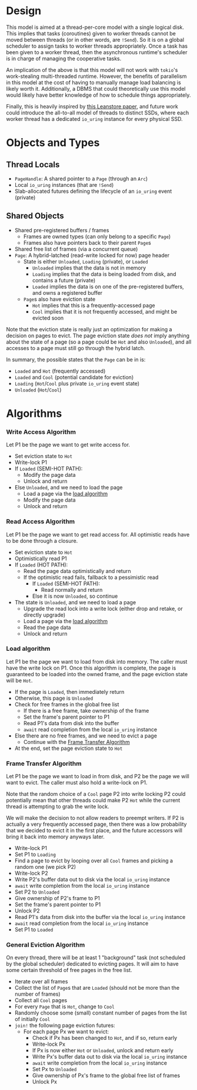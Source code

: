 # Design

This model is aimed at a thread-per-core model with a single logical disk.
This implies that tasks (coroutines) given to worker threads cannot be moved between threads
(or in other words, are `!Send`).
So it is on a global scheduler to assign tasks to worker threads appropriately.
Once a task has been given to a worker thread, then the asynchronous runtime's
scheduler is in charge of managing the cooperative tasks.

An implication of the above is that this model will not work with `tokio`'s work-stealing multi-threaded runtime.
However, the benefits of parallelism in this model at the cost of having to manually manage load balancing
is likely worth it. Additionally, a DBMS that could theoretically use this model would likely have
better knowledge of how to schedule things appropriately.

Finally, this is heavily inspired by [this Leanstore paper](https://www.vldb.org/pvldb/vol16/p2090-haas.pdf),
and future work could introduce the all-to-all model of threads to distinct SSDs,
where each worker thread has a dedicated `io_uring` instance for every physical SSD.

# Objects and Types

## Thread Locals

-   `PageHandle`: A shared pointer to a `Page` (through an `Arc`)
-   Local `io_uring` instances (that are `!Send`)
-   Slab-allocated futures defining the lifecycle of an `io_uring` event (private)

## Shared Objects

-   Shared pre-registered buffers / frames
    -   Frames are owned types (can only belong to a specific `Page`)
    -   Frames also have pointers back to their parent `Page`s
-   Shared free list of frames (via a concurrent queue)
-   `Page`: A hybrid-latched (read-write locked for now) page header
    -   State is either `Unloaded`, `Loading` (private), or `Loaded`
        -   `Unloaded` implies that the data is not in memory
        -   `Loading` implies that the data is being loaded from disk, and contains a future (private)
        -   `Loaded` implies the data is on one of the pre-registered buffers, and owns a registered buffer
    -   `Page`s also have eviction state
        -   `Hot` implies that this is a frequently-accessed page
        -   `Cool` implies that it is not frequently accessed, and might be evicted soon

Note that the eviction state is really just an optimization for making a decision on pages to evict.
The page eviction state _does not_ imply anything about the state of a page
(so a page could be `Hot` and also `Unloaded`), and all accesses to a page must still go through the hybrid latch.

In summary, the possible states that the `Page` can be in is:

-   `Loaded` and `Hot` (frequently accessed)
-   `Loaded` and `Cool` (potential candidate for eviction)
-   `Loading` (`Hot`/`Cool` plus private `io_uring` event state)
-   `Unloaded` (`Hot`/`Cool`)

# Algorithms

### Write Access Algorithm

Let P1 be the page we want to get write access for.

-   Set eviction state to `Hot`
-   Write-lock P1
-   If `Loaded` (SEMI-HOT PATH):
    -   Modify the page data
    -   Unlock and return
-   Else `Unloaded`, and we need to load the page
    -   Load a page via the [load algorithm](#load-algorithm)
    -   Modify the page data
    -   Unlock and return

### Read Access Algorithm

Let P1 be the page we want to get read access for. All optimistic reads have to be done through a closure.

-   Set eviction state to `Hot`
-   Optimistically read P1
-   If `Loaded` (HOT PATH):
    -   Read the page data optimistically and return
    -   If the optimistic read fails, fallback to a pessimistic read
        -   If `Loaded` (SEMI-HOT PATH):
            -   Read normally and return
        -   Else it is now `Unloaded`, so continue
-   The state is `Unloaded`, and we need to load a page
    -   Upgrade the read lock into a write lock (either drop and retake, or directly upgrade)
    -   Load a page via the [load algorithm](#load-algorithm)
    -   Read the page data
    -   Unlock and return

### Load algorithm

Let P1 be the page we want to load from disk into memory. The caller must have the write lock on P1.
Once this algorithm is complete, the page is guaranteed to be loaded into the owned frame,
and the page eviction state will be `Hot`.

-   If the page is `Loaded`, then immediately return
-   Otherwise, this page is `Unloaded`
-   Check for free frames in the global free list
    -   If there is a free frame, take ownership of the frame
    -   Set the frame's parent pointer to P1
    -   Read P1's data from disk into the buffer
    -   `await` read completion from the local `io_uring` instance
-   Else there are no free frames, and we need to evict a page
    -   Continue with the [Frame Transfer Algorithm](#frame-transfer-algorithm)
-   At the end, set the page eviction state to `Hot`

### Frame Transfer Algorithm

Let P1 be the page we want to load in from disk, and P2 be the page we will want to evict.
The caller must also hold a write-lock on P1.

Note that the random choice of a `Cool` page P2 into write locking P2 could potentially mean that
other threads could make P2 `Hot` while the current thread is attempting to grab the write lock.

We will make the decision to not allow readers to preempt writers.
If P2 is actually a very frequently accessed page, then there was a low probability that we decided to
evict it in the first place, and the future accessors will bring it back into memory anyways later.

-   Write-lock P1
-   Set P1 to `Loading`
-   Find a page to evict by looping over all `Cool` frames and picking a random one (we pick P2)
-   Write-lock P2
-   Write P2's buffer data out to disk via the local `io_uring` instance
-   `await` write completion from the local `io_uring` instance
-   Set P2 to `Unloaded`
-   Give ownership of P2's frame to P1
-   Set the frame's parent pointer to P1
-   Unlock P2
-   Read P1's data from disk into the buffer via the local `io_uring` instance
-   `await` read completion from the local `io_uring` instance
-   Set P1 to `Loaded`

### General Eviction Algorithm

On every thread, there will be at least 1 "background" task (not scheduled by the global scheduler)
dedicated to evicting pages. It will aim to have some certain threshold of free pages in the free list.

-   Iterate over all frames
-   Collect the list of `Page`s that are `Loaded` (should not be more than the number of frames)
-   Collect all `Cool` pages
-   For every `Page` that is `Hot`, change to `Cool`
-   Randomly choose some (small) constant number of pages from the list of initially `Cool`
-   `join!` the following page eviction futures:
    -   For each page Px we want to evict:
        -   Check if Px has been changed to `Hot`, and if so, return early
        -   Write-lock Px
        -   If Px is now either `Hot` or `Unloaded`, unlock and return early
        -   Write Px's buffer data out to disk via the local `io_uring` instance
        -   `await` write completion from the local `io_uring` instance
        -   Set Px to `Unloaded`
        -   Give ownership of Px's frame to the global free list of frames
        -   Unlock Px
